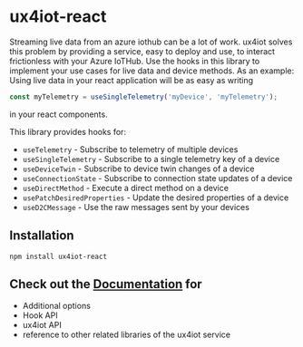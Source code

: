 # ux4iot-react

Streaming live data from an azure iothub can be a lot of work. ux4iot solves this problem by providing a service, easy to deploy and use, to interact frictionless with your Azure IoTHub. Use the hooks in this library to implement your use cases for live data and device methods. As an example: Using live data in your react application will be as easy as writing

```js
const myTelemetry = useSingleTelemetry('myDevice', 'myTelemetry');
```

in your react components.

This library provides hooks for:

- `useTelemetry` - Subscribe to telemetry of multiple devices
- `useSingleTelemetry` - Subscribe to a single telemetry key of a device
- `useDeviceTwin` - Subscribe to device twin changes of a device
- `useConnectionState` - Subscribe to connection state updates of a device
- `useDirectMethod` - Execute a direct method on a device
- `usePatchDesiredProperties` - Update the desired properties of a device
- `useD2CMessage` - Use the raw messages sent by your devices

## Installation

```
npm install ux4iot-react
```

## Check out the [Documentation](https://docs.ux4iot.com/using-react/introduction) for

- Additional options
- Hook API
- ux4iot API
- reference to other related libraries of the ux4iot service

